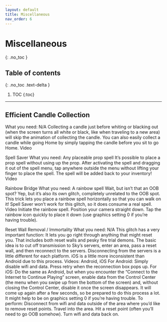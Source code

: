 ```yaml
---
layout: default
title: Miscellaneous
nav_order: 6
---
```


# Miscellaneous
{: .no_toc }

## Table of contents
{: .no_toc .text-delta }

1. TOC
{:toc}

---

## Efficient Candle Collection
What you need: N/A
Collecting a candle just before whiting or blacking out (when the screen turns all white or black, like when traveling to a new area) will skip the animation of collecting the candle. You can also easily collect a candle while going Home by simply tapping the candle before you sit to go Home. Video

Spell Saver
What you need: Any placeable prop spell
It’s possible to place a prop spell without using up the prop. After activating the spell and dragging it out of the spell menu, tap anywhere outside the menu without lifting your finger to place the spell. The spell will be added back to your inventory! Video

Rainbow Bridge
What you need: A rainbow spell
Wait, but isn’t that an OOB spot? Yep, but it’s also its own glitch, completely unrelated to the OOB spot. This trick lets you place a rainbow spell horizontally so that you can walk on it! Spell Saver won’t work for this glitch, so it does consume a real spell. Video
Initiate the rainbow spell.
Position your camera straight down.
Tap the rainbow icon quickly to place it down (use graphics setting 0 if you’re having trouble).

Reset Wall Removal / Immortality
What you need: N/A
This glitch has a very important function: It lets you go right through anything that might reset you. That includes both reset walls and pesky fire trial demons. The basic idea is to cut off transmission to Sky’s servers, enter an area, pass a reset wall, and then reconnect to the servers. Disconnecting from the servers is a little different for each platform. iOS is a little more inconsistent than Android due to this process. Videos: Android, iOS
For Android: Simply disable wifi and data. Press retry when the reconnection box pops up.
For iOS: Do the same as Android, but when you encounter the “Connect to the Internet to Continue Playing” screen, enable data from the Control Center (the menu when you swipe up from the bottom of the screen) and, without closing the Control Center, disable it once the screen disappears. It will come up again after a few seconds, so be prepared to do this process a lot. It might help to be on graphics setting 0 if you’re having trouble.
To perform:
Disconnect from wifi and data outside of the area where you’d like to remove reset points.
Travel into the area.
Hit a reset point (often you’ll need to go OOB somehow).
Turn wifi and data back on.
